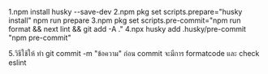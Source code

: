 1.npm install husky --save-dev
2.npm pkg set scripts.prepare="husky install"
npm run prepare
3.npm pkg set scripts.pre-commit="npm run format && next lint && git add -A ."
4.npx husky add .husky/pre-commit "npm pre-commit"

5.วิธีใช้ให้ ทำ git commit -m "ข้อความ" ก่อน commit จะมีการ formatcode และ check eslint  